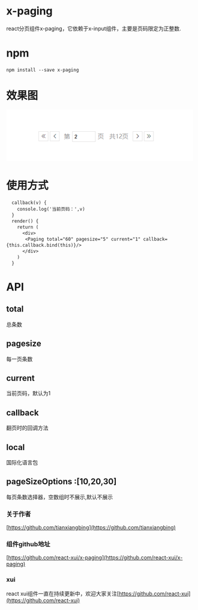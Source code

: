 <!--
 * @Descripttion: 
 * @Author: tianxiangbing
 * @Date: 2018-11-29 15:13:24
 * @LastEditTime: 2020-03-31 15:23:45
 * @github: https://github.com/tianxiangbing
 -->
# x-paging
react分页组件x-paging，它依赖于x-input组件，主要是页码限定为正整数.
# npm
    npm install --save x-paging
# 效果图
![x-paging](examples/x-paging.png)
# 使用方式
```
  callback(v) {
    console.log('当前页码：',v)
  }
  render() {
    return (
      <div>
       <Paging total="60" pagesize="5" current="1" callback={this.callback.bind(this)}/>
      </div>
    )
  }
```

# API
## total
总条数
## pagesize
每一页条数
## current
当前页码，默认为1
## callback
翻页时的回调方法
## local
国际化语言包
## pageSizeOptions :[10,20,30]
每页条数选择器，空数组时不展示,默认不展示
### 关于作者
[https://github.com/tianxiangbing](https://github.com/tianxiangbing)

### 组件github地址
[https://github.com/react-xui/x-paging](https://github.com/react-xui/x-paging)

### xui
react xui组件一直在持续更新中，欢迎大家关注[https://github.com/react-xui](https://github.com/react-xui)